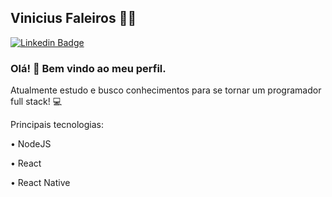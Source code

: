 ## Vinicius Faleiros  🧑🏻‍




[![Linkedin Badge](https://img.shields.io/badge/LinkedIn-blue?style=flat-square&logo=Linkedin&logoColor=white&link=https://www.linkedin.com/in/vinicius-faleiros/)](https://www.linkedin.com/in/vinicius-faleiros/)

### Olá! 👋  Bem vindo ao meu perfil. #

Atualmente estudo e busco conhecimentos para se tornar um programador full stack! 💻 <p>
Principais tecnologias: <p>
  <p>
 • NodeJS <p>
 • React <p>
 • React Native

